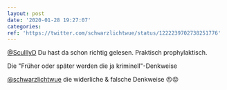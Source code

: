 ```yaml
---
layout: post
date: '2020-01-28 19:27:07'
categories: 
ref: 'https://twitter.com/schwarzlichtwue/status/1222239702738251776'
---
```

[@SculllyD](https://twitter.com/SculllyD) Du hast da schon richtig gelesen. Praktisch prophylaktisch.

Die "Früher oder später werden die ja kriminell"-Denkweise

[@schwarzlichtwue](https://twitter.com/schwarzlichtwue) die widerliche &amp; falsche Denkweise 😠😡